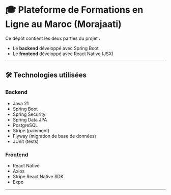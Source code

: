 # 🎓 Plateforme de Formations en Ligne au Maroc (Morajaati)

Ce dépôt contient les deux parties du projet :  
- Le **backend** développé avec Spring Boot  
- Le **frontend** développé avec React Native (JSX)

---

## 🛠️ Technologies utilisées

### Backend
- Java 21
- Spring Boot
- Spring Security
- Spring Data JPA
- PostgreSQL
- Stripe (paiement)
- Flyway (migration de base de données)
- JUnit (tests)

### Frontend
- React Native
- Axios
- Stripe React Native SDK
- Expo

---

